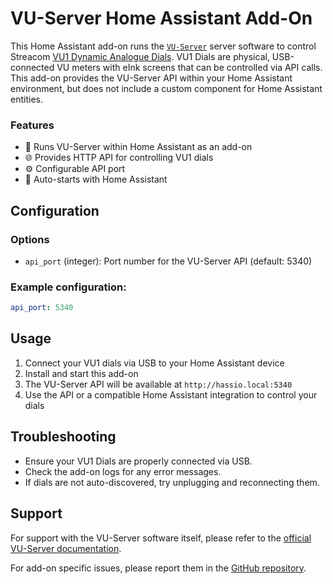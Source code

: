 # VU-Server Home Assistant Add-On

This Home Assistant add-on runs the [`VU-Server`](https://github.com/SasaKaranovic/vu-server) server software to control Streacom [VU1 Dynamic Analogue Dials](https://vudials.com/). VU1 Dials are physical, USB-connected VU meters with eInk screens that can be controlled via API calls. This add-on provides the VU-Server API within your Home Assistant environment, but does not include a custom component for Home Assistant entities.

### Features

- 🔌 Runs VU-Server within Home Assistant as an add-on
- 🌐 Provides HTTP API for controlling VU1 dials
- ⚙️ Configurable API port
- 🔄 Auto-starts with Home Assistant

## Configuration

### Options

- `api_port` (integer): Port number for the VU-Server API (default: 5340)

### Example configuration:

```yaml
api_port: 5340
```

## Usage

1. Connect your VU1 dials via USB to your Home Assistant device
2. Install and start this add-on
3. The VU-Server API will be available at `http://hassio.local:5340`
4. Use the API or a compatible Home Assistant integration to control your dials

## Troubleshooting

- Ensure your VU1 Dials are properly connected via USB.
- Check the add-on logs for any error messages.
- If dials are not auto-discovered, try unplugging and reconnecting them.

## Support

For support with the VU-Server software itself, please refer to the [official VU-Server documentation](https://github.com/streacom/vu-server).

For add-on specific issues, please report them in the [GitHub repository](https://github.com/leoherzog/home-assistant-vu1-server).